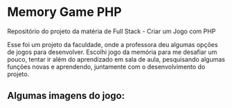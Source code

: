 # Memory Game PHP
Repositório do projeto da matéria de Full Stack - Criar um Jogo com PHP

Esse foi um projeto da faculdade, onde a professora deu algumas opções de jogos para desenvolver. Escolhi jogo da memória para me desafiar um pouco, tentar ir além do aprendizado em sala de aula,
pesquisando algumas funções novas e aprendendo, juntamente com o desenvolvimento do projeto.
<br>

## Algumas imagens do jogo: 
<br>
<div align = "center">

</div>

